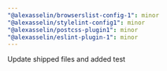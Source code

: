 ```yaml
---
"@alexasselin/browserslist-config-1": minor
"@alexasselin/stylelint-config1": minor
"@alexasselin/postcss-plugin1": minor
"@alexasselin/eslint-plugin-1": minor
---
```


Update shipped files and added test
